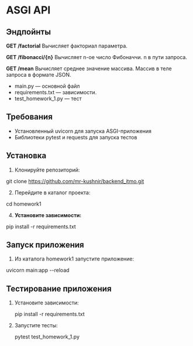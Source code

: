 # ASGI API

## Эндпойнты

**GET /factorial**
   Вычисляет факториал параметра.

**GET /fibonacci/{n}**
   Вычисляет n-ое число Фибоначчи. n в пути запроса.

**GET /mean**
   Вычисляет среднее значение массива. Массив в теле запроса в формате JSON.

- main.py — основной файл
- requirements.txt — зависимости.
- test_homework_1.py — тест

## Требования
- Установленный uvicorn для запуска ASGI-приложения
- Библиотеки pytest и requests для запуска тестов

## Установка
1. Клонируйте репозиторий:

git clone https://github.com/mr-kushnir/backend_itmo.git

2. Перейдите в каталог проекта:

cd homework1


4. **Установите зависимости:**


pip install -r requirements.txt

## Запуск приложения
1. Из каталога homework1 запустите приложение:


uvicorn main:app --reload

 
## Тестирование приложения

1. Установите зависимости:
   
   pip install -r requirements.txt
  

2. Запустите тесты:

   pytest test_homework_1.py

